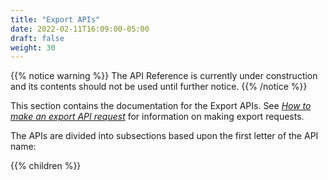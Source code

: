 ```yaml
---
title: "Export APIs"
date: 2022-02-11T16:09:00-05:00
draft: false
weight: 30
---
```

<!-- begin comment block (when active)-------------------- -->
{{% notice warning %}}
The API Reference is currently under construction and its contents should not be used until further notice.
{{% /notice %}}
<!-- end comment block (when active)-------------------- -->

This section contains the documentation for the Export APIs. See [*How to make an export API request*](https://twdocs.netlify.app/dev/API_Reference/How_Tos/HowToMakeAnExportRequest_6.41/) for information on making export requests.

<!-- begin comment block (when active)-------------------- -->
The APIs are divided into subsections based upon the first letter of the API name:

{{% children %}}
<!-- end comment block (when active)-------------------- -->
